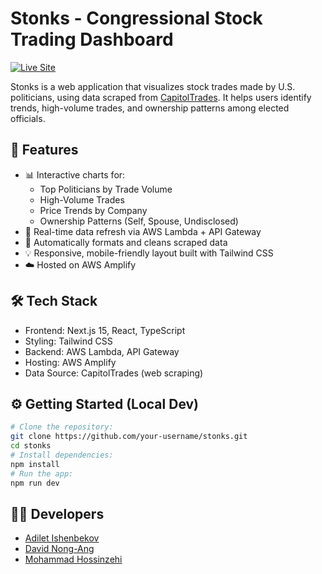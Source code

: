 # Stonks - Congressional Stock Trading Dashboard

[![Live Site](https://img.shields.io/badge/Live-Demo-blue?style=for-the-badge&logo=vercel)](https://main.d3mjnwrqvz2taq.amplifyapp.com/)

Stonks is a web application that visualizes stock trades made by U.S. politicians, using data scraped from [CapitolTrades](https://www.capitoltrades.com/). 
It helps users identify trends, high-volume trades, and ownership patterns among elected officials.

## 🚀 Features
- 📊 Interactive charts for:
  - Top Politicians by Trade Volume
  - High-Volume Trades
  - Price Trends by Company
  - Ownership Patterns (Self, Spouse, Undisclosed)
- 🔄 Real-time data refresh via AWS Lambda + API Gateway
- 🧠 Automatically formats and cleans scraped data
- 💡 Responsive, mobile-friendly layout built with Tailwind CSS
- ☁️ Hosted on AWS Amplify

## 🛠 Tech Stack
- Frontend: Next.js 15, React, TypeScript
- Styling: Tailwind CSS
- Backend: AWS Lambda, API Gateway
- Hosting: AWS Amplify
- Data Source: CapitolTrades (web scraping)

## ⚙️ Getting Started (Local Dev)

```bash
# Clone the repository:
git clone https://github.com/your-username/stonks.git
cd stonks
# Install dependencies:
npm install
# Run the app:
npm run dev
```

## 👤👤 Developers
- [Adilet Ishenbekov](https://github.com/AdiletIshenbekov)
- [David Nong-Ang](https://github.com/DavidNongAng)
- [Mohammad Hossinzehi](https://github.com/MohammadHossinzehi)